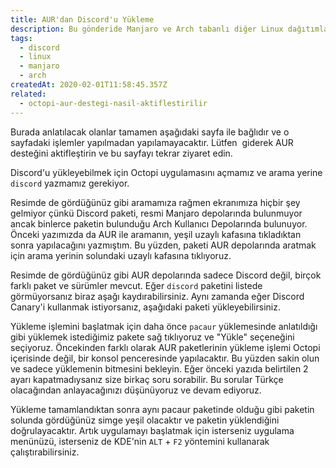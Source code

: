 ```yaml
---
title: AUR'dan Discord'u Yükleme
description: Bu gönderide Manjaro ve Arch tabanlı diğer Linux dağıtımlarının kullandığı AUR'dan Discord'un nasıl yükleyebileceğini öğrenebilirsiniz.
tags:
  - discord
  - linux
  - manjaro
  - arch
createdAt: 2020-02-01T11:58:45.357Z
related:
  - octopi-aur-destegi-nasil-aktiflestirilir
---
```


Burada anlatılacak olanlar tamamen aşağıdaki sayfa ile bağlıdır ve o sayfadaki işlemler yapılmadan yapılamayacaktır. Lütfen  giderek AUR desteğini aktifleştirin ve bu sayfayı tekrar ziyaret edin.

Discord'u yükleyebilmek için Octopi uygulamasını açmamız ve arama yerine `discord` yazmamız gerekiyor.

<smart-image src="https://the-person-under-this-message.is-inside.me/RFVdNIDO.png"></smart-image>

Resimde de gördüğünüz gibi aramamıza rağmen ekranımıza hiçbir şey gelmiyor çünkü Discord paketi, resmi Manjaro depolarında bulunmuyor ancak binlerce paketin bulunduğu Arch Kullanıcı Depolarında bulunuyor. Önceki yazımızda da AUR ile aramanın, yeşil uzaylı kafasına tıkladıktan sonra yapılacağını yazmıştım. Bu yüzden, paketi AUR depolarında aratmak için arama yerinin solundaki uzaylı kafasına tıklıyoruz.

<smart-image src="https://the-person-under-this-message.is-inside.me/ohjHT1bc.png"></smart-image>

Resimde de gördüğünüz gibi AUR depolarında sadece Discord değil, birçok farklı paket ve sürümler mevcut. Eğer `discord` paketini listede görmüyorsanız biraz aşağı kaydırabilirsiniz. Aynı zamanda eğer Discord Canary'i kullanmak istiyorsanız, aşağıdaki paketi yükleyebilirsiniz.

Yükleme işlemini başlatmak için daha önce `pacaur` yüklemesinde anlatıldığı gibi yüklemek istediğimiz pakete sağ tıklıyoruz ve "Yükle" seçeneğini seçiyoruz. Öncekinden farklı olarak AUR paketlerinin yükleme işlemi Octopi içerisinde değil, bir konsol penceresinde yapılacaktır. Bu yüzden sakin olun ve sadece yüklemenin bitmesini bekleyin. Eğer önceki yazıda belirtilen 2 ayarı kapatmadıysanız size birkaç soru sorabilir. Bu sorular Türkçe olacağından anlayacağınızı düşünüyoruz ve devam ediyoruz.

<smart-image src="https://the-person-under-this-message.is-inside.me/rtVUYamJ.png"></smart-image>

Yükleme tamamlandıktan sonra aynı pacaur paketinde olduğu gibi paketin solunda gördüğünüz simge yeşil olacaktır ve paketin yüklendiğini doğrulayacaktır. Artık uygulamayı başlatmak için isterseniz uygulama menünüzü, isterseniz de KDE'nin `ALT` + `F2` yöntemini kullanarak çalıştırabilirsiniz.

<smart-image src="https://the-person-under-this-message.is-inside.me/w7xRfhok.png"></smart-image>
